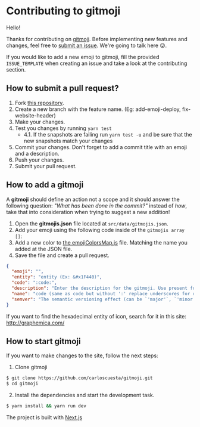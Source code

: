 # Contributing to gitmoji

Hello!

Thanks for contributing on [gitmoji](https://github.com/carloscuesta/gitmoji). Before implementing new features and changes, feel free to [submit an issue](https://github.com/carloscuesta/gitmoji/issues/new). We're going to talk here :stuck_out_tongue_winking_eye:.

If you would like to add a new emoji to gitmoji, fill the provided `ISSUE_TEMPLATE` when creating an issue and take a look at the contributing section.

## How to submit a pull request?

1. Fork [this repository](https://github.com/carloscuesta/gitmoji/fork).
2. Create a new branch with the feature name. (Eg: add-emoji-deploy, fix-website-header)
3. Make your changes.
4. Test you changes by running `yarn test`
   - 4.1. If the snapshots are failing run `yarn test -u` and be sure that the new snapshots match your changes
5. Commit your changes. Don't forget to add a commit title with an emoji and a description.
6. Push your changes.
7. Submit your pull request.

## How to add a gitmoji

A **gitmoji** should define an action not a scope and it should answer the following question: _"What has been done in the commit?"_ instead of _how_, take that into consideration when trying to suggest a new addition!

1. Open the **gitmojis.json** file located at `src/data/gitmojis.json`.
2. Add your emoji using the following code inside of the `gitmojis array []`:
3. Add a new color to [the emojiColorsMap.js](https://github.com/carloscuesta/gitmoji/blob/master/src/components/GitmojiList/emojiColorsMap.js) file. Matching the name you added at the JSON file.
4. Save the file and create a pull request.

```json
{
  "emoji": "",
  "entity": "entity (Ex: &#x1F440)",
  "code": ":code:",
  "description": "Enter the description for the gitmoji. Use present form for verbs.",
  "name": "code (same as code but without ':' replace underscores for dashes _ => - )",
  "semver": "The semantic versioning effect (can be `'major'`, `'minor'`, `'patch'` or `null` if the commit has no effect on the version)"
}
```

If you want to find the hexadecimal entity of icon, search for it in this site: <a>http://graphemica.com/</a>

## How to start gitmoji

If you want to make changes to the site, follow the next steps:

1. Clone gitmoji

```bash
$ git clone https://github.com/carloscuesta/gitmoji.git
$ cd gitmoji
```

2. Install the dependencies and start the development task.

```bash
$ yarn install && yarn run dev
```

The project is built with [Next.js](http://nextjs.org)
